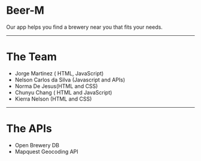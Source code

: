 # Beer-M
  Our app helps you find a brewery near you that fits your needs.

---

# The Team 

- Jorge Martinez ( HTML, JavaScript)
- Nelson Carlos da Silva (Javascript and APIs)
- Norma De Jesus(HTML and CSS)
- Chunyu Chang ( HTML and JavaScript)
- Kierra Nelson (HTML and CSS)

---

# The APIs
- Open Brewery DB 
- Mapquest Geocoding API


